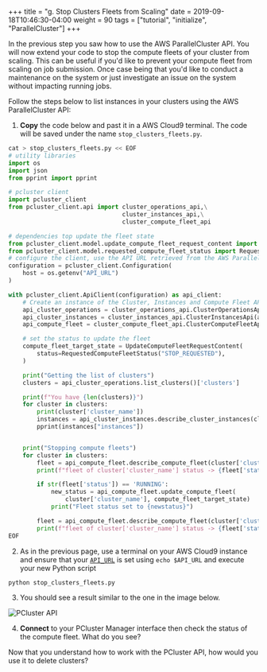 +++
title = "g. Stop Clusters Fleets from Scaling"
date = 2019-09-18T10:46:30-04:00
weight = 90
tags = ["tutorial", "initialize", "ParallelCluster"]
+++

In the previous step you saw how to use the AWS ParallelCluster API. You will now extend your code to stop the compute fleets of your cluster from scaling. This can be useful if you'd like to prevent your compute fleet from scaling on job submission. Once case being that you'd like to conduct a maintenance on the system or just investigate an issue on the system without impacting running jobs.

Follow the steps below to list instances in your clusters using the AWS ParallelCluster API:

1. **Copy** the code below and past it in a AWS Cloud9 terminal. The code will be saved under the name `stop_clusters_fleets.py`.

```python
cat > stop_clusters_fleets.py << EOF
# utility libraries
import os
import json
from pprint import pprint

# pcluster client
import pcluster_client
from pcluster_client.api import cluster_operations_api,\
                                cluster_instances_api,\
                                cluster_compute_fleet_api

# dependencies top update the fleet state
from pcluster_client.model.update_compute_fleet_request_content import UpdateComputeFleetRequestContent
from pcluster_client.model.requested_compute_fleet_status import RequestedComputeFleetStatus
# configure the client, use the API URL retrieved from the AWS ParallelCluster API sack output
configuration = pcluster_client.Configuration(
    host = os.getenv("API_URL")
)

with pcluster_client.ApiClient(configuration) as api_client:
    # Create an instance of the Cluster, Instances and Compute Fleet API classes
    api_cluster_operations = cluster_operations_api.ClusterOperationsApi(api_client)
    api_cluster_instances = cluster_instances_api.ClusterInstancesApi(api_client)
    api_compute_fleet = cluster_compute_fleet_api.ClusterComputeFleetApi(api_client)

    # set the status to update the fleet
    compute_fleet_target_state = UpdateComputeFleetRequestContent(
        status=RequestedComputeFleetStatus("STOP_REQUESTED"),
    )

    print("Getting the list of clusters")
    clusters = api_cluster_operations.list_clusters()['clusters']

    print(f"You have {len(clusters)}")
    for cluster in clusters:
        print(cluster['cluster_name'])
        instances = api_cluster_instances.describe_cluster_instances(cluster['cluster_name'])
        pprint(instances["instances"])


    print("Stopping compute fleets")
    for cluster in clusters:
        fleet = api_compute_fleet.describe_compute_fleet(cluster['cluster_name'])
        print(f"fleet of cluster['cluster_name'] status -> {fleet['status']}")

        if str(fleet['status']) == 'RUNNING':
            new_status = api_compute_fleet.update_compute_fleet(
                cluster['cluster_name'], compute_fleet_target_state)
            print("Fleet status set to {newstatus}")

        fleet = api_compute_fleet.describe_compute_fleet(cluster['cluster_name'])
        print(f"fleet of cluster['cluster_name'] status -> {fleet['status']}")
EOF
```

2. As in the previous page, use a terminal on your AWS Cloud9 instance and ensure that your [`API_URL`](/04-hpc-aws-parallelcluster-api/03-retrieve-api-url.html) is set using `echo $API_URL` and execute your new Python script

```bash
python stop_clusters_fleets.py
```

3. You should see a result similar to the one in the image below.

![PCluster API](/images/hpc-aws-parallelcluster-workshop/pcapi-stop.png)

4. **Connect** to your PCluster Manager interface then check the status of the compute fleet. What do you see?


Now that you understand how to work with the PCluster API, how would you use it to delete clusters?
